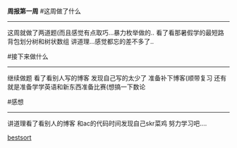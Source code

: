 
**周报第一周**
#这周做了什么

---------

这周就做了两道题(而且感觉有点取巧...暴力枚举做的.. 看了看那暑假学的最短路背包划分树和树状数组 讲道理...感觉都忘的差不多了..


#接下来做什么

--------
继续做题 看了看别人写的博客 发现自己写的太少了 准备补下博客(顺带复习 还有就是准备学学英语和新东西准备比赛(想搞一下数论 

#感想

--------
讲道理看了看别人的博客 和ac的代码时间发现自己skr菜鸡 努力学习吧....

[bestsort](https://blog.csdn.net/qq_41886199 )

